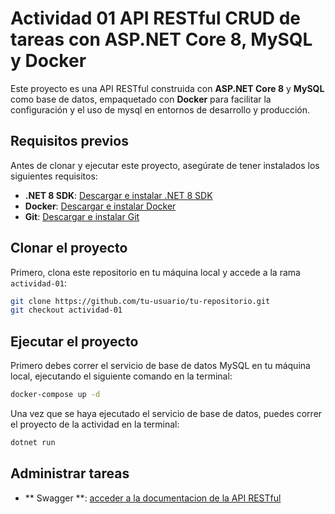 # Actividad 01 API RESTful CRUD de tareas con ASP.NET Core 8, MySQL y Docker

Este proyecto es una API RESTful construida con **ASP.NET Core 8** y **MySQL** como base de datos, empaquetado con **Docker** para facilitar la configuración y el uso de mysql en entornos de desarrollo y producción.

## Requisitos previos

Antes de clonar y ejecutar este proyecto, asegúrate de tener instalados los siguientes requisitos:

- **.NET 8 SDK**: [Descargar e instalar .NET 8 SDK](https://dotnet.microsoft.com/download)
- **Docker**: [Descargar e instalar Docker](https://www.docker.com/get-started)
- **Git**: [Descargar e instalar Git](https://git-scm.com/)

## Clonar el proyecto

Primero, clona este repositorio en tu máquina local y accede a la rama `actividad-01`:

```bash
git clone https://github.com/tu-usuario/tu-repositorio.git
git checkout actividad-01
```
## Ejecutar el proyecto
Primero debes correr el servicio de base de datos MySQL en tu máquina local, ejecutando el siguiente comando en la terminal:

```bash
docker-compose up -d
```

Una vez que se haya ejecutado el servicio de base de datos, puedes correr el proyecto de la actividad en la terminal:

```bash
dotnet run
```


## Administrar tareas 
- ** Swagger **: [acceder a la documentacion de la API RESTful](http://localhost:5097/swagger/index.html)
